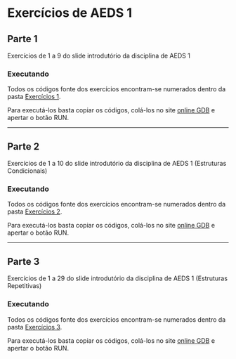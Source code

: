 # Exercícios de AEDS 1

## Parte 1

Exercícios de 1 a 9 do slide introdutório da disciplina de AEDS 1

### Executando

Todos os códigos fonte dos exercícios encontram-se numerados dentro da pasta [Exercícios 1](/Exercícios%201/).

Para executá-los basta copiar os códigos, colá-los no site [online GDB](https://onlinegdb.com) e apertar o botão RUN.

---
## Parte 2

Exercícios de 1 a 10 do slide introdutório da disciplina de AEDS 1 (Estruturas Condicionais)

### Executando

Todos os códigos fonte dos exercícios encontram-se numerados dentro da pasta [Exercícios 2](/Exercícios%202/).

Para executá-los basta copiar os códigos, colá-los no site [online GDB](https://onlinegdb.com) e apertar o botão RUN.

---
## Parte 3

Exercícios de 1 a 29 do slide introdutório da disciplina de AEDS 1 (Estruturas Repetitivas)

### Executando

Todos os códigos fonte dos exercícios encontram-se numerados dentro da pasta [Exercícios 3](/Exercícios%203/).

Para executá-los basta copiar os códigos, colá-los no site [online GDB](https://onlinegdb.com) e apertar o botão RUN.